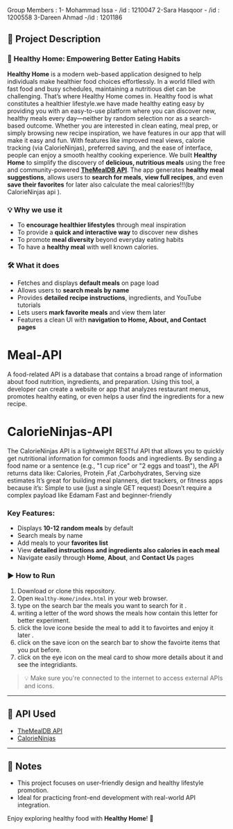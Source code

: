 Group Members :
1- Mohammad Issa - /id : 1210047
2-Sara Hasqoor - /id : 1200558
3-Dareen Ahmad -/id : 1201186

## 📌 Project Description

### 🥗 **Healthy Home: Empowering Better Eating Habits**

**Healthy Home** is a modern web-based application designed to help individuals make healthier food choices effortlessly. In a world filled with fast food and busy schedules, maintaining a nutritious diet can be challenging. That’s where Healthy Home comes in.
Healthy food is what constitutes a healthier lifestyle.we have made healthy eating easy by providing you with an easy-to-use platform where you can discover new, healthy meals every day—neither by random selection nor as a search-based outcome. Whether you are interested in clean eating, meal prep, or simply browsing new recipe inspiration, we have features in our app that will make it easy and fun. With features like improved meal views, calorie tracking (via CalorieNinjas), preferred saving, and the ease of interface, people can enjoy a smooth healthy cooking experience.
We built **Healthy Home** to simplify the discovery of **delicious, nutritious meals** using the free and community-powered **[TheMealDB API](https://www.themealdb.com/api.php)**. The app generates **healthy meal suggestions**, allows users to **search for meals**, **view full recipes**, and even **save their favorites** for later also calculate the meal calories!!!(by CalorieNinjas api ).

### 💡 Why we use it

- To **encourage healthier lifestyles** through meal inspiration
- To provide a **quick and interactive way** to discover new dishes
- To promote **meal diversity** beyond everyday eating habits
- To have a **healthy meal** with well known calories.

### 🛠️ What it does

- Fetches and displays **default meals** on page load
- Allows users to **search meals by name**
- Provides **detailed recipe instructions**, ingredients, and YouTube tutorials
- Lets users **mark favorite meals** and view them later
- Features a clean UI with **navigation to Home, About, and Contact pages**

# Meal-API

A food-related API is a database that contains a broad range of information about food nutrition, ingredients, and preparation. Using this tool, a developer can create a website or app that analyzes restaurant menus, promotes healthy eating, or even helps a user find the ingredients for a new recipe.

# CalorieNinjas-API

The CalorieNinjas API is a lightweight RESTful API that allows you to quickly get nutritional information for common foods and ingredients. By sending a food name or a sentence (e.g., "1 cup rice" or "2 eggs and toast"), the API returns data like: Calories, Protein ,Fat ,Carbohydrates, Serving size estimates It’s great for building meal planners, diet trackers, or fitness apps because it’s: Simple to use (just a single GET request) Doesn’t require a complex payload like Edamam Fast and beginner-friendly

### Key Features:

- Displays **10-12 random meals** by default
- Search meals by name
- Add meals to your **favorites list**
- View **detailed instructions and ingredients also calories in each meal**
- Navigate easily through **Home**, **About**, and **Contact Us** pages

### ▶️ How to Run

1. Download or clone this repository.
2. Open `Healthy-Home/index.html` in your web browser.
3. type on the search bar the meals you want to search for it .
4. writing a letter of the word shows the meals how contain this letter for better experiment.
5. click the love icone beside the meal to add it to favoirtes and enjoy it later .
6. click on the save icon on the search bar to show the favoirte items that you put before.
7. click on the eye icon on the meal card to show more details about it and see the integridiants.

> 💡 Make sure you're connected to the internet to access external APIs and icons.

---

## 🔗 API Used

- [TheMealDB API](https://www.themealdb.com/api.php)
- [CalorieNinjas ](https://api.calorieninjas.com/api.php)

---

## 🧠 Notes

- This project focuses on user-friendly design and healthy lifestyle promotion.
- Ideal for practicing front-end development with real-world API integration.

Enjoy exploring healthy food with **Healthy Home**! 🥗
